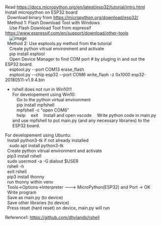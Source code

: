 Read https://docs.micropython.org/en/latest/esp32/tutorial/intro.html  
Install micropython on ESP32 board  
  &ensp;Download binary from https://micropython.org/download/esp32/  
  &ensp;Method 1: Flash Download Tool with Windows  
  &ensp;&ensp;Use Flash Download Tool from espressif https://www.espressif.com/en/support/download/other-tools  
  &ensp;&ensp;![image](https://github.com/mryokai/esp32-micropython-installation/assets/136013177/eeda586c-f026-47a2-a0fb-729715f728be)  
  &ensp;Method 2: Use esptools.py method from the tutorial  
  &ensp;&ensp;Create python vitrual environment and activate  
  &ensp;&ensp;pip install esptool  
  &ensp;&ensp;Open Device Manager to find COM port # by pluging in and out the ESP32 board.  
  &ensp;&ensp;esptool.py --port COM13 erase_flash  
  &ensp;&ensp;esptool.py --chip esp32 --port COM6 write_flash -z 0x1000 esp32-20180511-v1.9.4.bin  
  
* rshell does not run in Win10!!!  
For developement using Win10:  
  &ensp;&ensp;Go to the python virtual environment  
  &ensp;&ensp;pip install mpfshell  
  &ensp;&ensp;mpfshell -c "open COM6"  
  &ensp;&ensp;help
  &ensp;&ensp;exit
  &ensp;&ensp;Install and open vscode
  &ensp;&ensp;Write python code in main.py and use mpfshell to put main.py (and any necessary libraries) to the ESP32 board.

  
For developement using Ubuntu:  
  &ensp;Install python3-tk if not already installed  
  &ensp;&ensp;sudo apt install python3-tk  
  &ensp;Create python vitrual environment and activate   
  &ensp;pip3 install rshell  
  &ensp;sudo usermod -a -G dialout $USER  
  &ensp;rshell -h  
  &ensp;exit rshell  
  &ensp;pip3 install thonny  
  &ensp;run thonny within venv  
  &ensp;Tools->Options->Interpreter ---> MicroPython(ESP32) and Port -> OK  
  &ensp;Write program  
  &ensp;Save as main.py (to device)  
  &ensp;Save other libraries (to device)  
  &ensp;Press reset (hard reset) on device, main.py will run  
  
  
Reference1: https://github.com/dhylands/rshell  


